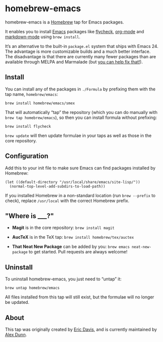homebrew-emacs
==============

homebrew-emacs is a [Homebrew](http://brew.sh) tap for Emacs packages.

It enables you to install [Emacs](https://gnu.org/s/emacs/) packages
like [flycheck][], [org-mode][] and [markdown-mode][] using `brew
install`.

It’s an alternative to the built-in `package.el` system that ships
with Emacs 24.  The advantage is more customizable builds and a much
better interface.  The disadvantage is that there are currently many
fewer packages than are available through MELPA and Marmalade (but
[you can help fix that!](#where-is-___)).

[flycheck]: http://www.flycheck.org
[org-mode]: http://orgmode.org/
[markdown-mode]: http://jblevins.org/projects/markdown-mode/

Install
-------

You can install any of the packages in `./Formula` by prefixing them
with the tap name, `homebrew/emacs`:

```
brew install homebrew/emacs/smex
```

That will automatically “tap” the repository (which you can do
manually with `brew tap homebrew/emacs`), so then you can install formula
without prefixing:

```
brew install flycheck
```

`brew update` will then update formulae in your taps as well as those
in the core repository.

Configuration
-------------

Add this to your init file to make sure Emacs can find packages
installed by Homebrew:

```elisp
(let ((default-directory "/usr/local/share/emacs/site-lisp/"))
  (normal-top-level-add-subdirs-to-load-path))
```

If you installed Homebrew in a non-standard location (run `brew
--prefix` to check), replace `/usr/local` with the correct Homebrew
prefix.

"Where is ___?"
---------------

- **Magit** is in the core repository: `brew install magit`

- **AucTeX** is in the TeX tap: `brew install homebrew/tex/auctex`

- **That Neat New Package** can be added by you: `brew emacs
  neat-new-package` to get started.  Pull requests are always welcome!

Uninstall
---------

To uninstall homebrew-emacs, you just need to “untap” it:

```
brew untap homebrew/emacs
```

All files installed from this tap will still exist, but the formulae
will no longer be updated.

About
-----

This tap was originally created by
[Eric Davis](https://github.com/edavis), and is currently maintained
by [Alex Dunn](https://github.com/dunn).
